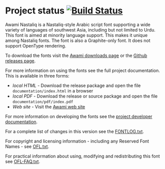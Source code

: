 # Project status [![Build Status](https://build.palaso.org/app/rest/builds/buildType:Fonts_Awami/statusIcon)](https://build.palaso.org/viewType.html?buildTypeId=Fonts_Awami&guest=1) 

Awami Nastaliq is a Nastaliq-style Arabic script font supporting a wide variety of languages of southwest Asia, including but not limited to Urdu. This font is aimed at minority language support. This makes it unique among Nastaliq fonts. The font is also a Graphite-only font. It does not support OpenType rendering.

To download the fonts visit the [Awami downloads page](https://software.sil.org/awami/download/) or the [Github releases page](https://github.com/silnrsi/font-awami/releases).

For more information on using the fonts see the full project documentation. This is available in three forms:

- *local HTML* - Download the release package and open the file `documentation/index.html` in a browser
- *local PDF* - Download the release or source package and open the file `documentation/pdf/index.pdf`
- *Web site* - Visit the [Awami web site](https://software.sil.org/awami) 

For more information on developing the fonts see the [project developer documentation](https://github.com/silnrsi/font-awami/documentation/developer/dev01_intro.md). 

For a complete list of changes in this version see the [FONTLOG.txt](FONTLOG.txt).

For copyright and licensing information - including any Reserved Font Names - see [OFL.txt](OFL.txt).

For practical information about using, modifying and redistributing this font see [OFL-FAQ.txt](OFL-FAQ.txt).
